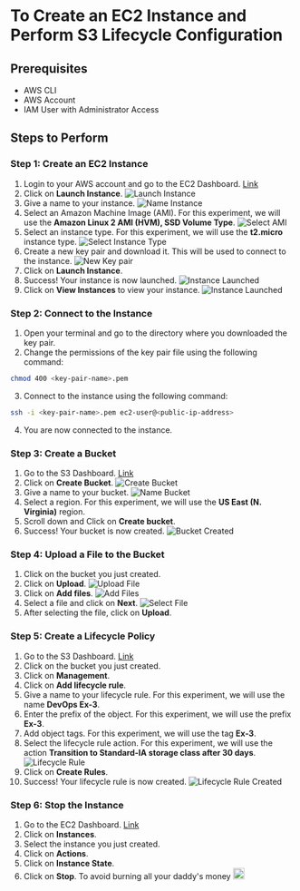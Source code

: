 # To Create an EC2 Instance and Perform S3 Lifecycle Configuration

## Prerequisites

- AWS CLI
- AWS Account
- IAM User with Administrator Access


## Steps to Perform

### Step 1: Create an EC2 Instance

1. Login to your AWS account and go to the EC2 Dashboard. [Link](https://console.aws.amazon.com/ec2/v2/home?region=us-east-1#Home:)
2. Click on **Launch Instance**.
![Launch Instance](./assets/Ex-3/Ex-3.1.png)
3. Give a name to your instance.
![Name Instance](./assets/Ex-3/Ex-3.2.png)
4. Select an Amazon Machine Image (AMI). For this experiment, we will use the **Amazon Linux 2 AMI (HVM), SSD Volume Type**.
![Select AMI](./assets/Ex-3/Ex-3.3.png)
5. Select an instance type. For this experiment, we will use the **t2.micro** instance type.
![Select Instance Type](./assets/Ex-3/Ex-3.4.png)
6. Create a new key pair and download it. This will be used to connect to the instance.
![New Key pair](./assets/Ex-3/Ex-3.5.png)
7. Click on **Launch Instance**.
8. Success! Your instance is now launched.
![Instance Launched](./assets/Ex-3/Ex-3.6.png)
9. Click on **View Instances** to view your instance.
![Instance Launched](./assets/Ex-3/Ex-3.7.png)


### Step 2: Connect to the Instance

1. Open your terminal and go to the directory where you downloaded the key pair.
2. Change the permissions of the key pair file using the following command:
```bash
chmod 400 <key-pair-name>.pem
```
3. Connect to the instance using the following command:
```bash
ssh -i <key-pair-name>.pem ec2-user@<public-ip-address>
```
4. You are now connected to the instance.


### Step 3: Create a Bucket

1. Go to the S3 Dashboard. [Link](https://s3.console.aws.amazon.com/s3/home?region=us-east-1#)
2. Click on **Create Bucket**.
![Create Bucket](./assets/Ex-3/Ex-3.8.png)
3. Give a name to your bucket.
![Name Bucket](./assets/Ex-3/Ex-3.9.png)
4. Select a region. For this experiment, we will use the **US East (N. Virginia)** region.
5. Scroll down and Click on **Create bucket**.
6. Success! Your bucket is now created.
![Bucket Created](./assets/Ex-3/Ex-3.10.png)


### Step 4: Upload a File to the Bucket

1. Click on the bucket you just created.
2. Click on **Upload**.
![Upload File](./assets/Ex-3/Ex-3.11.png)
3. Click on **Add files**.
![Add Files](./assets/Ex-3/Ex-3.12.png)
4. Select a file and click on **Next**.
![Select File](./assets/Ex-3/Ex-3.13.png)
5. After selecting the file, click on **Upload**.


### Step 5: Create a Lifecycle Policy

1. Go to the S3 Dashboard. [Link](https://s3.console.aws.amazon.com/s3/home?region=us-east-1#)
2. Click on the bucket you just created.
3. Click on **Management**.
4. Click on **Add lifecycle rule**.
5. Give a name to your lifecycle rule. For this experiment, we will use the name **DevOps Ex-3**.
6. Enter the prefix of the object. For this experiment, we will use the prefix **Ex-3**.
7. Add object tags. For this experiment, we will use the tag **Ex-3**.
8. Select the lifecycle rule action. For this experiment, we will use the action **Transition to Standard-IA storage class after 30 days**.
![Lifecycle Rule](./assets/Ex-3/Ex-3.14.png)
9. Click on **Create Rules**.
10. Success! Your lifecycle rule is now created.
![Lifecycle Rule Created](./assets/Ex-3/Ex-3.15.png)

<!-- Stopping the Ex2 instance to avoid burning all your money lol -->

### Step 6: Stop the Instance

1. Go to the EC2 Dashboard. [Link](https://console.aws.amazon.com/ec2/v2/home?region=us-east-1#Home:)
2. Click on **Instances**.
3. Select the instance you just created.
4. Click on **Actions**.
5. Click on **Instance State**.
6. Click on **Stop**. To avoid burning all your daddy's money <img src="https://media.tenor.com/OstFylkhR5YAAAAC/2020-dank-meme-bruh.gif" width="20" /> 




